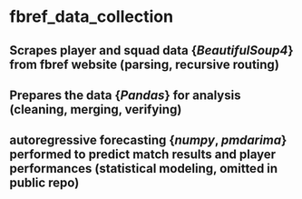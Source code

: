 # fbref_data_collection
## Scrapes player and squad data {*BeautifulSoup4*} from fbref website (parsing, recursive routing)
## Prepares the data {*Pandas*} for analysis (cleaning, merging, verifying)
## autoregressive forecasting {*numpy*, *pmdarima*} performed to predict match results and player performances (statistical modeling, omitted in public repo)
